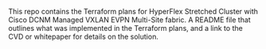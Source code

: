 This repo contains the Terraform plans for HyperFlex Stretched Cluster with Cisco DCNM Managed VXLAN EVPN Multi-Site fabric. A README file that outlines what was implemented in the Terraform plans, and a link to the CVD or whitepaper for details on the solution. 


